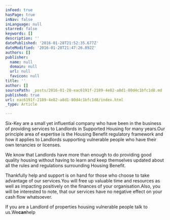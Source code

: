 ```yaml
---
inFeed: true
hasPage: true
inNav: false
inLanguage: null
starred: false
keywords: []
description: ''
datePublished: '2016-01-28T21:52:35.677Z'
dateModified: '2016-01-28T21:47:26.892Z'
authors: []
publisher:
  name: null
  domain: null
  url: null
  favicon: null
title: ''
author: []
sourcePath: _posts/2016-01-28-eac6191f-2189-4e82-a8d1-80d4c1bfc1d8.md
published: true
url: eac6191f-2189-4e82-a8d1-80d4c1bfc1d8/index.html
_type: Article

---
```

Six-Key are a small yet influential company who have been in the business of providing services to Landlords in Supported Housing for many years.Our principle area of expertise is the Housing Benefit regulatory framework and how it applies to Landlords supporting vulnerable people who have their own tenancies or licenses.

We know that Landlords have more than enough to do providing good quality housing without having to learn and keep themselves updated about all the rules and regulations surrounding Housing Benefit.

Thankfully help and support is on hand for those who choose to take advantage of our services.You will free up valuable time and resources as well as impacting positively on the finances of your organisation.Also, you will be interested to note, that our services have no negative effect on your cash flow whatsoever.

If you are a Landlord of properties housing vulnerable people talk to us.We**can**help